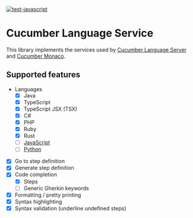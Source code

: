 [![test-javascript](https://github.com/cucumber/language-service/actions/workflows/test-javascript.yml/badge.svg)](https://github.com/cucumber/language-service/actions/workflows/test-javascript.yml)

# Cucumber Language Service

This library implements the services used by [Cucumber Language Server](https://github.com/cucumber/language-server#readme)
and [Cucumber Monaco](https://github.com/cucumber/monaco#readme).

## Supported features

- Languages
  - [x] Java
  - [x] TypeScript
  - [x] TypeScript JSX (TSX)
  - [x] C#
  - [x] PHP
  - [x] Ruby
  - [x] Rust
  - [ ] [JavaScript](https://github.com/cucumber/language-service/issues/42)
  - [ ] [Python](https://github.com/cucumber/language-service/issues/49)
- [x] Go to step definition
- [x] Generate step definition
- [x] Code completion
  - [x] Steps
  - [ ] Generic Gherkin keywords
- [x] Formatting / pretty printing
- [x] Syntax highlighting
- [x] Syntax validation (underline undefined steps)
